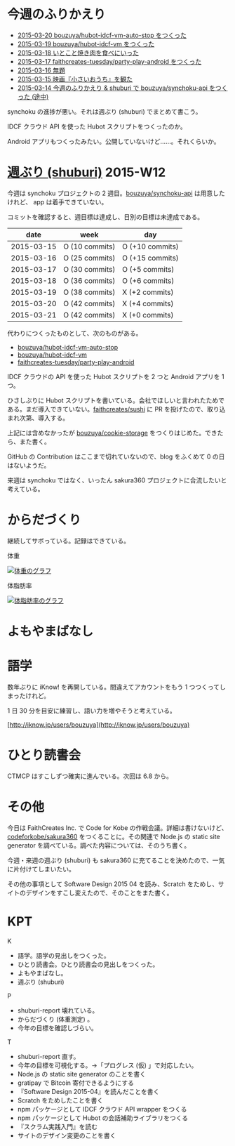 # 今週のふりかえり

- [2015-03-20 bouzuya/hubot-idcf-vm-auto-stop をつくった][2015-03-20]
- [2015-03-19 bouzuya/hubot-idcf-vm をつくった][2015-03-19]
- [2015-03-18 いとこと焼き肉を食べにいった][2015-03-18]
- [2015-03-17 faithcreates-tuesday/party-play-android をつくった][2015-03-17]
- [2015-03-16 無題][2015-03-16]
- [2015-03-15 映画『小さいおうち』を観た][2015-03-15]
- [2015-03-14 今週のふりかえり & shuburi で bouzuya/synchoku-api をつくった (途中)][2015-03-14]

synchoku の進捗が悪い。それは週ぶり (shuburi) でまとめて書こう。

IDCF クラウド API を使った Hubot スクリプトをつくったのか。

Android アプリもつくったみたい。公開していないけど……。それくらいか。

# [週ぶり (shuburi)][shuburi] 2015-W12

今週は synchoku プロジェクトの 2 週目。[bouzuya/synchoku-api][] は用意したけれど、 app は着手できていない。

コミットを確認すると、週目標は達成し、日別の目標は未達成である。

date       | week            | day
-----------|-----------------|-----------------
2015-03-15 | O (10 commits)  | O (+10 commits)
2015-03-16 | O (25 commits)  | O (+15 commits)
2015-03-17 | O (30 commits)  | O (+5 commits)
2015-03-18 | O (36 commits)  | O (+6 commits)
2015-03-19 | O (38 commits)  | X (+2 commits)
2015-03-20 | O (42 commits)  | X (+4 commits)
2015-03-21 | O (42 commits)  | X (+0 commits)

代わりにつくったものとして、次のものがある。

- [bouzuya/hubot-idcf-vm-auto-stop][]
- [bouzuya/hubot-idcf-vm][]
- [faithcreates-tuesday/party-play-android][]

IDCF クラウドの API を使った Hubot スクリプトを 2 つと Android アプリを 1 つ。

ひさしぶりに Hubot スクリプトを書いている。会社でほしいと言われたためである。まだ導入できていない。[faithcreates/sushi][] に PR を投げたので、取り込まれ次第、導入する。

上記には含めなかったが [bouzuya/cookie-storage][] をつくりはじめた。できたら、また書く。

GitHub の Contribution はここまで切れていないので、blog をふくめて 0 の日はないようだ。

来週は synchoku ではなく、いったん sakura360 プロジェクトに合流したいと考えている。


# からだづくり

継続してサボっている。記録はできている。

体重

[![体重のグラフ][graph-weight-img]][graph-weight-url]

体脂肪率

[![体脂肪率のグラフ][graph-percent-img]][graph-percent-url]

# よもやまばなし


# 語学

数年ぶりに iKnow! を再開している。間違えてアカウントをもう 1 つつくってしまったけれど。

1 日 30 分を目安に練習し、語い力を増やそうと考えている。

[http://iknow.jp/users/bouzuya](http://iknow.jp/users/bouzuya)

# ひとり読書会

CTMCP はすこしずつ確実に進んでいる。次回は 6.8 から。

# その他

今日は FaithCreates Inc. で Code for Kobe の作戦会議。詳細は書けないけど、[codeforkobe/sakura360][] をつくることに。その関連で Node.js の static site generator を調べている。調べた内容については、そのうち書く。

今週・来週の週ぶり (shuburi) も sakura360 に充てることを決めたので、一気に片付けてしまいたい。

その他の事項として Software Design 2015 04 を読み、Scratch をためし、サイトのデザインをすこし変えたので、そのことをまた書く。

# KPT

K

- 語学。語学の見出しをつくった。
- ひとり読書会。ひとり読書会の見出しをつくった。
- よもやまばなし。
- 週ぶり (shuburi)

P

- shuburi-report 壊れている。
- からだづくり (体重測定) 。
- 今年の目標を確認しづらい。

T

- shuburi-report 直す。
- 今年の目標を可視化する。→「プログレス (仮) 」で対応したい。
- Node.js の static site generator のことを書く
- gratipay で Bitcoin 寄付できるようにする
- 『Software Design 2015-04』を読んだことを書く
- Scratch をためしたことを書く
- npm パッケージとして IDCF クラウド API wrapper をつくる
- npm パッケージとして Hubot の会話補助ライブラリをつくる
- 『スクラム実践入門』を読む
- サイトのデザイン変更のことを書く

[2015-03-14]: https://blog.bouzuya.net/2015/03/14/
[2015-03-15]: https://blog.bouzuya.net/2015/03/15/
[2015-03-16]: https://blog.bouzuya.net/2015/03/16/
[2015-03-17]: https://blog.bouzuya.net/2015/03/17/
[2015-03-18]: https://blog.bouzuya.net/2015/03/18/
[2015-03-19]: https://blog.bouzuya.net/2015/03/19/
[2015-03-20]: https://blog.bouzuya.net/2015/03/20/
[bouzuya/cookie-storage]: https://github.com/bouzuya/cookie-storage
[bouzuya/hubot-idcf-vm-auto-stop]: https://github.com/bouzuya/hubot-idcf-vm-auto-stop
[bouzuya/hubot-idcf-vm]: https://github.com/bouzuya/hubot-idcf-vm
[bouzuya/synchoku-api]: https://github.com/bouzuya/synchoku-api
[codeforkobe/sakura360]: https://github.com/codeforkobe/sakura360
[faithcreates-tuesday/party-play-android]: https://github.com/faithcreates-tuesday/party-play-android
[faithcreates/sushi]: https://github.com/faithcreates/sushi
[graph-percent-img]: http://graph.hatena.ne.jp/bouzuya/graph?graphname=percent&startdate=2015-01-01&enddate=2015-03-21
[graph-percent-url]: http://graph.hatena.ne.jp/bouzuya/percent/?startdate=2015-01-01&enddate=2015-03-21
[graph-weight-img]: http://graph.hatena.ne.jp/bouzuya/graph?graphname=weight&startdate=2015-01-01&enddate=2015-03-21
[graph-weight-url]: http://graph.hatena.ne.jp/bouzuya/weight/?startdate=2015-01-01&enddate=2015-03-21
[shuburi]: http://shuburi.org
